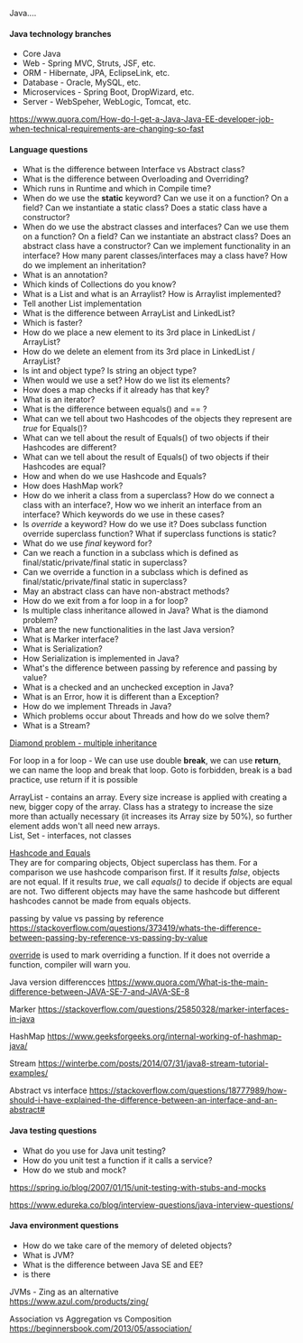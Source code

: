 Java....

#### Java technology branches
- Core Java
- Web - Spring MVC, Struts, JSF, etc.
- ORM - Hibernate, JPA, EclipseLink, etc.
- Database - Oracle, MySQL, etc.
- Microservices - Spring Boot, DropWizard, etc.
- Server - WebSpeher, WebLogic, Tomcat, etc.

https://www.quora.com/How-do-I-get-a-Java-Java-EE-developer-job-when-technical-requirements-are-changing-so-fast

#### Language questions
- What is the difference between Interface vs Abstract class?
- What is the difference between Overloading and Overriding?
- Which runs in Runtime and which in Compile time?
- When do we use the __static__ keyword? Can we use it on a function? On a field? Can we instantiate a static class? Does a static class have a constructor?
- When do we use the abstract classes and interfaces? Can we use them on a function? On a field? Can we instantiate an abstract class? Does an abstract class have a constructor? Can we implement functionality in an interface? How many parent classes/interfaces may a class have? How do we implement an inheritation?
- What is an annotation?
- Which kinds of Collections do you know?
- What is a List and what is an Arraylist? How is Arraylist implemented?
- Tell another List implementation
- What is the difference between ArrayList and LinkedList?
- Which is faster?
- How do we place a new element to its 3rd place in LinkedList / ArrayList?
- How do we delete an element from its 3rd place in LinkedList / ArrayList?
- Is int and object type? Is string an object type?
- When would we use a set? How do we list its elements?
- How does a map checks if it already has that key?
- What is an iterator?
- What is the difference between equals() and == ?
- What can we tell about two Hashcodes of the objects they represent are _true_ for Equals()?
- What can we tell about the result of Equals() of two objects if their Hashcodes are different?
- What can we tell about the result of Equals() of two objects if their Hashcodes are equal?
- How and when do we use Hashcode and Equals?
- How does HashMap work?
- How do we inherit a class from a superclass? How do we connect a class with an interface?, How wo we inherit an interface from an interface? Which keywords do we use in these cases?
- Is _override_ a keyword? How do we use it? Does subclass function override superclass function? What if superclass functions is static?
- What do we use _final_ keyword for?
- Can we reach a function in a subclass which is defined as final/static/private/final static in superclass?
- Can we override a function in a subclass which is defined as final/static/private/final static in superclass?
- May an abstract class can have non-abstract methods?
- How do we exit from a for loop in a for loop?
- Is multiple class inheritance allowed in Java? What is the diamond problem?
- What are the new functionalities in the last Java version?
- What is Marker interface?
- What is Serialization?
- How Serialization is implemented in Java?
- What's the difference between passing by reference and passing by value?
- What is a checked and an unchecked exception in Java?
- What is an Error, how it is different than a Exception?
- How do we implement Threads in Java?
- Which problems occur about Threads and how do we solve them?
- What is a Stream?

[Diamond problem - multiple inheritance](http://www.lambdafaq.org/what-about-the-diamond-problem/)

For loop in a for loop - We can use use double __break__, we can use __return__, we can name the loop and break that loop. Goto is forbidden, break is a bad practice, use return if it is possible

ArrayList - contains an array. Every size increase is applied with creating a new, bigger copy of the array. Class has a strategy to increase the size more than actually necessary (it increases its Array size by 50%), so further element adds won't all need new arrays.  
List, Set - interfaces, not classes  

[Hashcode and Equals](https://dzone.com/articles/working-with-hashcode-and-equals-in-java)  
They are for comparing objects, Object superclass has them. 
For a comparison we use hashcode comparison first. If it results _false_, objects are not equal. If it results _true_, we call _equals()_ to decide if objects are equal are not. Two different objects may have the same hashcode but different hashcodes cannot be made from equals objects.

passing by value vs passing by reference
https://stackoverflow.com/questions/373419/whats-the-difference-between-passing-by-reference-vs-passing-by-value

[override](https://stackoverflow.com/questions/94361/when-do-you-use-javas-override-annotation-and-why) is used to mark overriding a function. If it does not override a function, compiler will warn you.

Java version differencces
https://www.quora.com/What-is-the-main-difference-between-JAVA-SE-7-and-JAVA-SE-8

Marker
https://stackoverflow.com/questions/25850328/marker-interfaces-in-java

HashMap
https://www.geeksforgeeks.org/internal-working-of-hashmap-java/

Stream
https://winterbe.com/posts/2014/07/31/java8-stream-tutorial-examples/

Abstract vs interface
https://stackoverflow.com/questions/18777989/how-should-i-have-explained-the-difference-between-an-interface-and-an-abstract#

#### Java testing questions
- What do you use for Java unit testing?
- How do you unit test a function if it calls a service?
- How do we stub and mock?

https://spring.io/blog/2007/01/15/unit-testing-with-stubs-and-mocks


https://www.edureka.co/blog/interview-questions/java-interview-questions/

#### Java environment questions
- How do we take care of the memory of deleted objects?
- What is JVM?
- What is the difference between Java SE and EE?
- is there 

JVMs - Zing as an alternative  
https://www.azul.com/products/zing/


Association vs Aggregation vs Composition  
https://beginnersbook.com/2013/05/association/